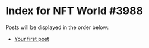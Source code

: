 # Index for NFT World #3988
Posts will be displayed in the order below:

- [Your first post](./001-first.md)

